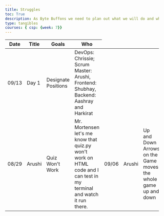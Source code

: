 ```yaml
---
title: Struggles
toc: True
description: As Byte Buffons we need to plan out what we will do and when we will do it. Here is our plan!
type: tangibles
courses: { csp: {week: 7}}
---
```

<!-- Head contains information to Support the Document -->
<head>
    <!-- load jQuery and DataTables output style and scripts -->
    <link rel="stylesheet" type="text/css" href="https://cdn.datatables.net/1.13.4/css/jquery.dataTables.min.css">
    <script type="text/javascript" language="javascript" src="https://code.jquery.com/jquery-3.6.0.min.js"></script>
    <script>var define = null;</script>
    <script type="text/javascript" language="javascript" src="https://cdn.datatables.net/1.13.4/js/jquery.dataTables.min.js"></script>

</head>

<!-- Body contains the contents of the Document -->
<body>
    <table id="xdemo" class="table">
        <thead>
            <tr>
                <th>Date</th>
                <th>Title</th>
                <th>Goals</th>
                <th>Who</th>
            </tr>
        </thead>
        <tbody>
            <tr>
                <td>09/13</td>
                <td>Day 1</td>
                <td>Designate Positions</td>
                <td>DevOps: Chrissie; Scrum Master: Arushi, Frontend: Shubhay, Backend: Aashray and Harkirat</td>
            </tr>
            <td>08/29</td>
                <td>Arushi</td>
                <td>Quiz Won't Work</td>
                <td>Mr. Mortensen let's me know that quiz.py won't work on HTML code and I can test in my terminal and watch it run there.</td>
                <td>09/06</td>
                <td>Arushi</td>
                <td>Up and Down Arrows on the Game moves the whole game up and down</td>
                <td>Add event default code to keyboard section of the game, so that it won't scroll up and down</td>
            </tr>
        </tbody>
    </table>
</body>

<!-- Script is used to embed executable code -->
<script>
    $("#xdemo").DataTable();
</script>

